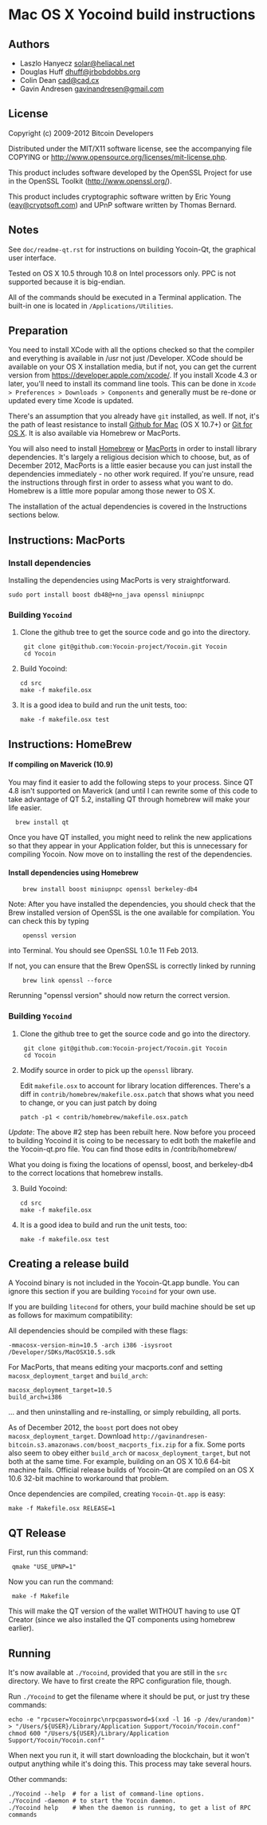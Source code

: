 Mac OS X Yocoind build instructions
====================================

Authors
-------

* Laszlo Hanyecz <solar@heliacal.net>
* Douglas Huff <dhuff@jrbobdobbs.org>
* Colin Dean <cad@cad.cx>
* Gavin Andresen <gavinandresen@gmail.com>

License
-------

Copyright (c) 2009-2012 Bitcoin Developers

Distributed under the MIT/X11 software license, see the accompanying
file COPYING or http://www.opensource.org/licenses/mit-license.php.

This product includes software developed by the OpenSSL Project for use in
the OpenSSL Toolkit (http://www.openssl.org/).

This product includes cryptographic software written by
Eric Young (eay@cryptsoft.com) and UPnP software written by Thomas Bernard.

Notes
-----

See `doc/readme-qt.rst` for instructions on building Yocoin-Qt, the
graphical user interface.

Tested on OS X 10.5 through 10.8 on Intel processors only. PPC is not
supported because it is big-endian.

All of the commands should be executed in a Terminal application. The
built-in one is located in `/Applications/Utilities`.

Preparation
-----------

You need to install XCode with all the options checked so that the compiler
and everything is available in /usr not just /Developer. XCode should be
available on your OS X installation media, but if not, you can get the
current version from https://developer.apple.com/xcode/. If you install
Xcode 4.3 or later, you'll need to install its command line tools. This can
be done in `Xcode > Preferences > Downloads > Components` and generally must
be re-done or updated every time Xcode is updated.

There's an assumption that you already have `git` installed, as well. If
not, it's the path of least resistance to install [Github for Mac](https://mac.github.com/)
(OS X 10.7+) or
[Git for OS X](https://code.google.com/p/git-osx-installer/). It is also
available via Homebrew or MacPorts.

You will also need to install [Homebrew](http://mxcl.github.io/homebrew/)
or [MacPorts](https://www.macports.org/) in order to install library
dependencies. It's largely a religious decision which to choose, but, as of
December 2012, MacPorts is a little easier because you can just install the
dependencies immediately - no other work required. If you're unsure, read
the instructions through first in order to assess what you want to do.
Homebrew is a little more popular among those newer to OS X.

The installation of the actual dependencies is covered in the Instructions
sections below.

Instructions: MacPorts
----------------------

### Install dependencies

Installing the dependencies using MacPorts is very straightforward.

    sudo port install boost db48@+no_java openssl miniupnpc

### Building `Yocoind`

1. Clone the github tree to get the source code and go into the directory.

        git clone git@github.com:Yocoin-project/Yocoin.git Yocoin
        cd Yocoin

2.  Build Yocoind:

        cd src
        make -f makefile.osx

3.  It is a good idea to build and run the unit tests, too:

        make -f makefile.osx test

Instructions: HomeBrew
----------------------

#### If compiling on Maverick (10.9) 

You may find it easier to add the following steps to your process.  Since QT 4.8 isn't supported on Maverick (and until I can rewrite some of this code to take advantage of QT 5.2, installing QT through homebrew will make your life easier.

      brew install qt
      
Once you have QT installed, you might need to relink the new applications so that they appear in your Application folder, but this is unnecessary for compiling Yocoin.  Now move on to installing the rest of the dependencies.

#### Install dependencies using Homebrew

        brew install boost miniupnpc openssl berkeley-db4

Note: After you have installed the dependencies, you should check that the Brew installed version of OpenSSL is the one available for compilation. You can check this by typing

        openssl version

into Terminal. You should see OpenSSL 1.0.1e 11 Feb 2013.

If not, you can ensure that the Brew OpenSSL is correctly linked by running

        brew link openssl --force

Rerunning "openssl version" should now return the correct version.

### Building `Yocoind`

1. Clone the github tree to get the source code and go into the directory.

        git clone git@github.com:Yocoin-project/Yocoin.git Yocoin
        cd Yocoin

2.  Modify source in order to pick up the `openssl` library.

    Edit `makefile.osx` to account for library location differences. There's a
    diff in `contrib/homebrew/makefile.osx.patch` that shows what you need to
    change, or you can just patch by doing

        patch -p1 < contrib/homebrew/makefile.osx.patch

*Update*: The above #2 step has been rebuilt here. Now before you proceed to building Yocoind it is coing to be necessary to edit both the makefile and the Yocoin-qt.pro file.  You can find those edits in /contrib/homebrew/

What you doing is fixing the locations of openssl, boost, and berkeley-db4 to the correct locations that homebrew installs.

3.  Build Yocoind:

        cd src
        make -f makefile.osx

4.  It is a good idea to build and run the unit tests, too:

        make -f makefile.osx test

Creating a release build
------------------------

A Yocoind binary is not included in the Yocoin-Qt.app bundle. You can ignore
this section if you are building `Yocoind` for your own use.

If you are building `litecond` for others, your build machine should be set up
as follows for maximum compatibility:

All dependencies should be compiled with these flags:

    -mmacosx-version-min=10.5 -arch i386 -isysroot /Developer/SDKs/MacOSX10.5.sdk

For MacPorts, that means editing your macports.conf and setting
`macosx_deployment_target` and `build_arch`:

    macosx_deployment_target=10.5
    build_arch=i386

... and then uninstalling and re-installing, or simply rebuilding, all ports.

As of December 2012, the `boost` port does not obey `macosx_deployment_target`.
Download `http://gavinandresen-bitcoin.s3.amazonaws.com/boost_macports_fix.zip`
for a fix. Some ports also seem to obey either `build_arch` or
`macosx_deployment_target`, but not both at the same time. For example, building
on an OS X 10.6 64-bit machine fails. Official release builds of Yocoin-Qt are
compiled on an OS X 10.6 32-bit machine to workaround that problem.

Once dependencies are compiled, creating `Yocoin-Qt.app` is easy:

    make -f Makefile.osx RELEASE=1

QT Release
----------

First, run this command:

     qmake "USE_UPNP=1"

Now you can run the command:

     make -f Makefile
     
This will make the QT version of the wallet WITHOUT having to use QT Creator (since we also installed the QT components using homebrew earlier).

Running
-------

It's now available at `./Yocoind`, provided that you are still in the `src`
directory. We have to first create the RPC configuration file, though.

Run `./Yocoind` to get the filename where it should be put, or just try these
commands:

    echo -e "rpcuser=Yocoinrpc\nrpcpassword=$(xxd -l 16 -p /dev/urandom)" > "/Users/${USER}/Library/Application Support/Yocoin/Yocoin.conf"
    chmod 600 "/Users/${USER}/Library/Application Support/Yocoin/Yocoin.conf"

When next you run it, it will start downloading the blockchain, but it won't
output anything while it's doing this. This process may take several hours.

Other commands:

    ./Yocoind --help  # for a list of command-line options.
    ./Yocoind -daemon # to start the Yocoin daemon.
    ./Yocoind help    # When the daemon is running, to get a list of RPC commands
